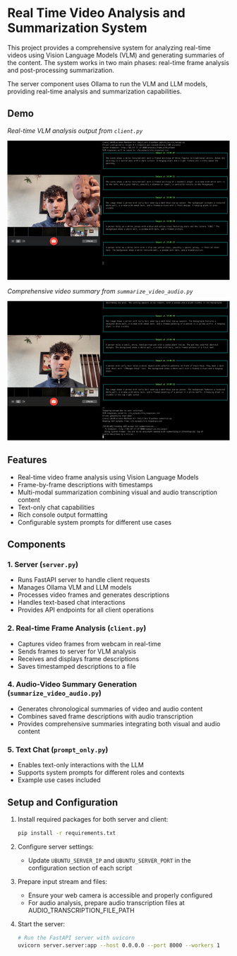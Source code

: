 # Real Time Video Analysis and Summarization System



This project provides a comprehensive system for analyzing real-time videos using Vision Language Models (VLM) and generating summaries of the content. The system works in two main phases: real-time frame analysis and post-processing summarization.

The server component uses Ollama to run the VLM and LLM models, providing real-time analysis and summarization capabilities.

## Demo

<!-- VLM Analysis Demo -->
*Real-time VLM analysis output from `client.py`*

![VLM Analysis Demo](docs/demos/vlm_analysis.gif)


<!-- Summarization Demo -->
*Comprehensive video summary from `summarize_video_audio.py`*

![Summarization Demo](docs/demos/summarize_audio.gif)



## Features

- Real-time video frame analysis using Vision Language Models
- Frame-by-frame descriptions with timestamps
- Multi-modal summarization combining visual and audio transcription content
- Text-only chat capabilities
- Rich console output formatting
- Configurable system prompts for different use cases

## Components

### 1. Server (`server.py`)
- Runs FastAPI server to handle client requests
- Manages Ollama VLM and LLM models
- Processes video frames and generates descriptions
- Handles text-based chat interactions
- Provides API endpoints for all client operations

### 2. Real-time Frame Analysis (`client.py`)
- Captures video frames from webcam in real-time
- Sends frames to server for VLM analysis
- Receives and displays frame descriptions
- Saves timestamped descriptions to a file

### 4. Audio-Video Summary Generation (`summarize_video_audio.py`)
- Generates chronological summaries of video and audio content
- Combines saved frame descriptions with audio transcription
- Provides comprehensive summaries integrating both visual and audio content

### 5. Text Chat (`prompt_only.py`)
- Enables text-only interactions with the LLM
- Supports system prompts for different roles and contexts
- Example use cases included

## Setup and Configuration

1. Install required packages for both server and client:
   ```bash
   pip install -r requirements.txt
   ```

2. Configure server settings:
   - Update `UBUNTU_SERVER_IP` and `UBUNTU_SERVER_PORT` in the configuration section of each script

3. Prepare input stream and files:
   - Ensure your web camera is accessible and properly configured
   - For audio analysis, prepare audio transcription files at AUDIO_TRANSCRIPTION_FILE_PATH

4. Start the server:
   ```bash
   # Run the FastAPI server with uvicorn
   uvicorn server.server:app --host 0.0.0.0 --port 8000 --workers 1
   ```
